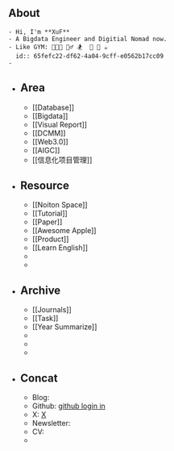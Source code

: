 ## About
	- Hi, I'm **XuF**
	- A Bigdata Engineer and Digitial Nomad now.
	- Like GYM: 🧑🏻‍💻 🚴‍♂️ 🏂  🥦 🎲 ☕️
	  id:: 65fefc22-df62-4a04-9cff-e0562b17cc09
	-
- ## Area
	- [[Database]]
	- [[Bigdata]]
	- [[Visual Report]]
	- [[DCMM]]
	- [[Web3.0]]
	- [[AIGC]]
	- [[信息化项目管理]]
- ## Resource
	- [[Noiton Space]]
	- [[Tutorial]]
	- [[Paper]]
	- [[Awesome Apple]]
	- [[Product]]
	- [[Learn English]]
	-
	-
- ## Archive
	- [[Journals]]
	- [[Task]]
	- [[Year Summarize]]
	-
	-
	-
- ## Concat
	- Blog:
	- Github: [github login in](https://github.com/Sherlock-Xpf)
	- X: [X](https://twitter.com/home)
	- Newsletter:
	- CV:
	-